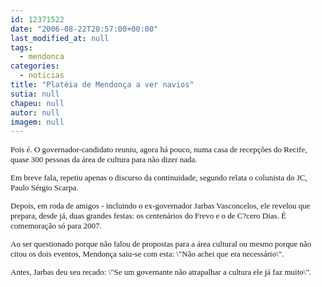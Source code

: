 ```yaml
---
id: 12371522
date: "2006-08-22T20:57:00+00:00"
last_modified_at: null
tags:
  - mendonca
categories:
  - noticias
title: "Platéia de Mendonça a ver navios"
sutia: null
chapeu: null
autor: null
imagem: null
---
```

<p><FONT size=2></p>
<p><P><FONT face=Verdana>Pois é. O governador-candidato reuniu, agora há pouco, numa casa de recepções do Recife, quase 300 pessoas da área de cultura para não dizer nada. </FONT></P></p>
<p><P><FONT face=Verdana>Em breve fala, repetiu apenas o discurso da continuidade, segundo relata o colunista do JC, Paulo Sérgio Scarpa. </FONT></P></p>
<p><P><FONT face=Verdana>Depois, em roda de amigos - incluindo o ex-governador Jarbas Vasconcelos, ele revelou que prepara, desde já, duas grandes festas: os centenários do Frevo e o de C?cero Dias. É comemoração só para 2007. </FONT></P></p>
<p><P><FONT face=Verdana>Ao ser questionado porque não falou de propostas para a área cultural ou mesmo porque não citou os dois eventos, Mendonça saiu-se com esta: \"Não achei que era necessário\".</FONT></P></p>
<p><P><FONT face=Verdana>Antes, Jarbas deu seu recado: \"Se um governante não atrapalhar a cultura ele já faz muito\". </FONT></P></FONT> </p>
